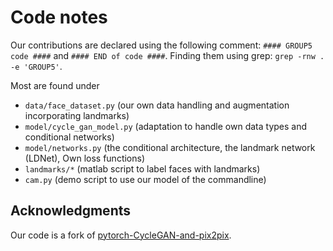 # Code notes
Our contributions are declared using the following comment:
`#### GROUP5 code ####` and `#### END of code ####`. Finding them using grep: `grep -rnw . -e 'GROUP5'`.

Most are found under
* `data/face_dataset.py` (our own data handling and augmentation incorporating landmarks)
* `model/cycle_gan_model.py` (adaptation to handle own data types and conditional networks)
* `model/networks.py` (the conditional architecture, the landmark network (LDNet), Own loss functions)
* `landmarks/*` (matlab script to label faces with landmarks)
* `cam.py` (demo script to use our model of the commandline)

## Acknowledgments
Our code is a fork of [pytorch-CycleGAN-and-pix2pix](https://github.com/junyanz/pytorch-CycleGAN-and-pix2pix).
